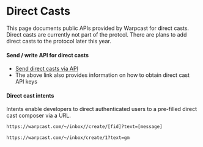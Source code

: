 # Direct Casts

This page documents public APIs provided by Warpcast for direct casts. Direct casts are currently not part of the protcol. There are plans to add direct casts to the protocol later this year.

#### Send / write API for direct casts
- [Send direct casts via API](https://www.notion.so/warpcast/Public-Programmable-DCs-v1-50d9d99e34ac4d10add55bd26a91804f)
- The above link also provides information on how to obtain direct cast API keys

#### Direct cast intents
Intents enable developers to direct authenticated users to a pre-filled direct cast composer via a URL.

```bash
https://warpcast.com/~/inbox//create/[fid]?text=[message]

https://warpcast.com/~/inbox/create/1?text=gm
```
